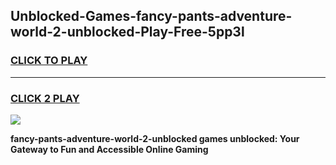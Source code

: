 
## Unblocked-Games-fancy-pants-adventure-world-2-unblocked-Play-Free-5pp3l
<h3>
<a href="https://premium76.site?title=fancy-pants-adventure-world-2-unblocked&ref=12A">CLICK TO PLAY</a></h3>
<hr>

<h3>
<a href="https://premium76.site?title=fancy-pants-adventure-world-2-unblocked&ref=12A">CLICK 2 PLAY</a>
  
</h3>

<a href="https://premium76.site?title=fancy-pants-adventure-world-2-unblocked&ref=12A"><img src="https://clearcache.store/games.png"></a>


**fancy-pants-adventure-world-2-unblocked games unblocked: Your Gateway to Fun and Accessible Online Gaming**
